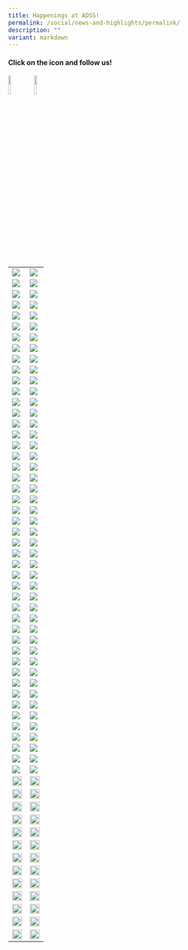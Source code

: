 ```yaml
---
title: Happenings at ADSS!
permalink: /social/news-and-highlights/permalink/
description: ""
variant: markdown
---
```

#### Click on the icon and follow us!
<a href="https://www.facebook.com/admiraltysec/"><img src="/images/f_logo_rgb-blue_58.png" align="left" style="width:10%"></a><a href="https://www.instagram.com/admiraltysecschool/"><img src="/images/instagram_glyph_gradient.png" align="left" style="width:10%"></a>
<br>
<br>

|  |  |
| -------- | -------- | 
|![](/images/25social30.png)|![](/images/25social31.png)|
|![](/images/25social28.png)|![](/images/25social29.png)|
|![](/images/25social26.png)|![](/images/25social27.png)|
|![](/images/25social24.png)|![](/images/25social25.png)|
|![](/images/25social22.png)|![](/images/25social23.png)|
|![](/images/25social21.png)|![](/images/25social32.png)|
|![](/images/25social19.png)|![](/images/25social20.png)|
|![](/images/25social17.png)|![](/images/25social18.png)|
|![](/images/25social15.png)|![](/images/25social16.png)|
|![](/images/25social13.png)|![](/images/25social14.png)|
|![](/images/25social11.png)|![](/images/25social12.png)|
|![](/images/25social9.png)|![](/images/25social10.png)|
|![](/images/25social7.png)|![](/images/25social8.png)|
|![](/images/25social5.png)|![](/images/25social6.png)|
|![](/images/25social3.png)|![](/images/25social4.png)|
|![](/images/25social1.png)|![](/images/25social2.png)|
|![](/images/social59.png)|![](/images/social60.png)|
|![](/images/social57.png)|![](/images/social58.png)|
|![](/images/social55.png)|![](/images/social56.png)|
|![](/images/social53.png)|![](/images/social54.png)|
|![](/images/social51.png)|![](/images/social52.png)|
|![](/images/social48.jpg)|![](/images/social49.jpg)|
|![](/images/social46.jpg)|![](/images/social47.jpg)|
|![](/images/social44.jpg)|![](/images/social45.jpg)|
|![](/images/social42.jpg)|![](/images/social43.jpg)|
|![](/images/Social29.png)|![](/images/Social30.png)|
|![](/images/Social27.png)|![](/images/Social28.png)|
|![](/images/Social25.png)|![](/images/Social26.png)|
|![](/images/Social23.jpg)|![](/images/Social24.jpg)|
|![](/images/Social21.jpg)|![](/images/Social22.jpg)|
|![](/images/Social19.jpg)|![](/images/Social20.jpg)|
|![](/images/Social17.jpg)|![](/images/Social18.jpg)|
|![](/images/Social15.jpg)|![](/images/Social16.png)|
|![](/images/Social13.jpg)|![](/images/Social14.jpg)|
|![](/images/Social11.jpg)|![](/images/Social12.jpg)|
|![](/images/Social9.jpg)|![](/images/Social10.jpg)|
|![](/images/Social7.jpg)|![](/images/Social8.jpg)|
|![](/images/Social5.jpg)|![](/images/Social6.jpg)|
|![](/images/Social3.jpg)|![](/images/Social4.jpg)|
|![](/images/Social1.jpg)|![](/images/Social2.jpg)|
|![](/images/social40.jpg)|![](/images/social41.jpg)|
|![](/images/social38.jpg)|![](/images/social39.jpg)|
|![](/images/social36.jpg)|![](/images/social37.jpg)|
|![](/images/social34.JPG)|![](/images/social35.JPG)|
|![](/images/social32.JPG)|![](/images/social33.JPG)|
|![](/images/social30.JPG)|![](/images/social31.JPG)|
|![](/images/social28.JPG)|![](/images/social29.JPG)||<img src="/images/social27.jpg" style="width:100%">|<img src="/images/social26.jpg" style="width:100%">|
|<img src="/images/social25.JPG" style="width:100%">|<img src="/images/social25a.JPG" style="width:100%">|
|<img src="/images/social24.JPG" style="width:100%">|<img src="/images/social23.JPG" style="width:100%">|
|<img src="/images/social22.JPG" style="width:100%">|<img src="/images/social21.JPG" style="width:100%">|
|<img src="/images/social20.JPG" style="width:100%">|<img src="/images/social19.JPG" style="width:100%">|
|<img src="/images/social18.JPG" style="width:100%">|<img src="/images/social17.JPG" style="width:100%">|
|<img src="/images/social16a.JPG" style="width:100%">|<img src="/images/social15.JPG" style="width:100%">|
|<img src="/images/social14.JPG" style="width:100%">|<img src="/images/social13.png" style="width:100%">|
|<img src="/images/social12.png" style="width:100%">|<img src="/images/social11.png" style="width:100%">|
|<img src="/images/social10.png" style="width:100%">|<img src="/images/social9.png" style="width:100%">|
|<img src="/images/social8.png" style="width:100%">|<img src="/images/social7.png" style="width:100%">|
|<img src="/images/social6.png" style="width:100%">|<img src="/images/social5.png" style="width:100%">|
|<img src="/images/social4.png" style="width:100%">|<img src="/images/social3.png" style="width:100%">|
|<img src="/images/social2.png" style="width:100%">|<img src="/images/social1.png" style="width:100%">|